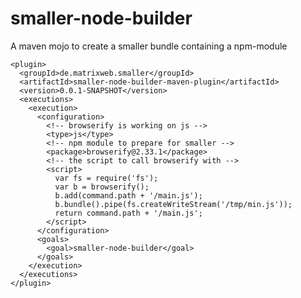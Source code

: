 smaller-node-builder
====================

A maven mojo to create a smaller bundle containing a npm-module

    <plugin>
      <groupId>de.matrixweb.smaller</groupId>
      <artifactId>smaller-node-builder-maven-plugin</artifactId>
      <version>0.0.1-SNAPSHOT</version>
      <executions>
        <execution>
          <configuration>
            <!-- browserify is working on js -->
            <type>js</type>
            <!-- npm module to prepare for smaller -->
            <package>browserify@2.33.1</package>
            <!-- the script to call browserify with -->
            <script>
              var fs = require('fs');
              var b = browserify();
              b.add(command.path + '/main.js');
              b.bundle().pipe(fs.createWriteStream('/tmp/min.js'));
              return command.path + '/main.js';
            </script>
          </configuration>
          <goals>
            <goal>smaller-node-builder</goal>
          </goals>
        </execution>
      </executions>
    </plugin>

